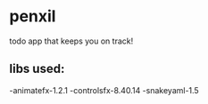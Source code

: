 # penxil
todo app that keeps you on track!

## libs used:
  -animatefx-1.2.1
  -controlsfx-8.40.14
  -snakeyaml-1.5
